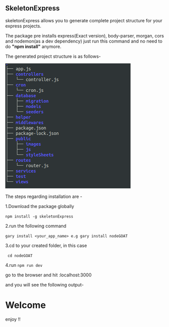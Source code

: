 
<h2>SkeletonExpress</h2>

skeletonExpress allows you to generate complete project structure for your express projects.

The package pre installs express(Exact version), body-parser, morgan, cors and nodemon(as a dev dependency) just run this command and no need to do **"npm install"** anymore.

The generated project structure is as follows-

![project structure](https://github.com/sidDarthVader31/skeletonExpress/blob/master/structure.png "project structure")

The steps regarding installation are -

1.Download the package globally

``` npm install -g skeletonExpress ```

2.run the following command

```gary install <your_app_name> e.g gary install nodeGOAT```

3.cd to your created folder, in this case

``` cd nodeGOAT``` 

4.run
```npm run dev``` 

go to the browser and hit :localhost:3000

and you will see the following output-
<h1>Welcome </h1>

enjoy !!

